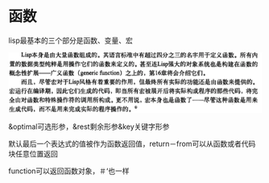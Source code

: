 # 函数

lisp最基本的三个部分是函数、变量、宏

![](/assets/import33.png)

&optimal可选形参，&rest剩余形参&key关键字形参

默认最后一个表达式的值被作为函数返回值，return－from可以从函数或者代码块任意位置返回

function可以返回函数对象，＃‘也一样

